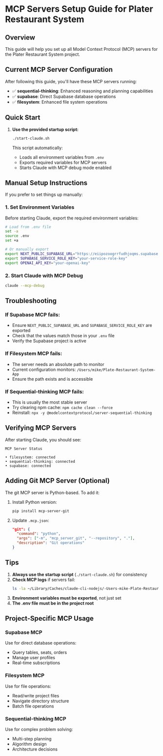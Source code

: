 # MCP Servers Setup Guide for Plater Restaurant System

## Overview
This guide will help you set up all Model Context Protocol (MCP) servers for the Plater Restaurant System project.

## Current MCP Server Configuration

After following this guide, you'll have these MCP servers running:
- ✅ **sequential-thinking**: Enhanced reasoning and planning capabilities
- ✅ **supabase**: Direct Supabase database operations  
- ✅ **filesystem**: Enhanced file system operations

## Quick Start

1. **Use the provided startup script:**
   ```bash
   ./start-claude.sh
   ```

   This script automatically:
   - Loads all environment variables from `.env`
   - Exports required variables for MCP servers
   - Starts Claude with MCP debug mode enabled

## Manual Setup Instructions

If you prefer to set things up manually:

### 1. Set Environment Variables

Before starting Claude, export the required environment variables:

```bash
# Load from .env file
set -a
source .env
set +a

# Or manually export
export NEXT_PUBLIC_SUPABASE_URL="https://eiipozoogrrfudhjoqms.supabase.co"
export SUPABASE_SERVICE_ROLE_KEY="your-service-role-key"
export OPENAI_API_KEY="your-openai-key"
```

### 2. Start Claude with MCP Debug

```bash
claude --mcp-debug
```

## Troubleshooting

### If Supabase MCP fails:
- Ensure `NEXT_PUBLIC_SUPABASE_URL` and `SUPABASE_SERVICE_ROLE_KEY` are exported
- Check that the values match those in your `.env` file
- Verify the Supabase project is active

### If Filesystem MCP fails:
- The server needs an absolute path to monitor
- Current configuration monitors: `/Users/mike/Plate-Restaurant-System-App`
- Ensure the path exists and is accessible

### If Sequential-thinking MCP fails:
- This is usually the most stable server
- Try clearing npm cache: `npm cache clean --force`
- Reinstall: `npx -y @modelcontextprotocol/server-sequential-thinking`

## Verifying MCP Servers

After starting Claude, you should see:
```
MCP Server Status

• filesystem: connected
• sequential-thinking: connected  
• supabase: connected
```

## Adding Git MCP Server (Optional)

The git MCP server is Python-based. To add it:

1. Install Python version:
   ```bash
   pip install mcp-server-git
   ```

2. Update `.mcp.json`:
   ```json
   "git": {
     "command": "python",
     "args": ["-m", "mcp_server_git", "--repository", "."],
     "description": "Git operations"
   }
   ```

## Tips

1. **Always use the startup script** (`./start-claude.sh`) for consistency
2. **Check MCP logs** if servers fail: 
   ```bash
   ls -la ~/Library/Caches/claude-cli-nodejs/-Users-mike-Plate-Restaurant-System-App/
   ```
3. **Environment variables must be exported**, not just set
4. **The .env file must be in the project root**

## Project-Specific MCP Usage

### Supabase MCP
Use for direct database operations:
- Query tables, seats, orders
- Manage user profiles
- Real-time subscriptions

### Filesystem MCP  
Use for file operations:
- Read/write project files
- Navigate directory structure
- Batch file operations

### Sequential-thinking MCP
Use for complex problem solving:
- Multi-step planning
- Algorithm design
- Architecture decisions